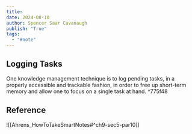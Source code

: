 ```yaml
---
title:
date: 2024-08-10
author: Spencer Saar Cavanaugh
publish: "True"
tags:
  - "#note"
---
```


## Logging Tasks

One knowledge management technique is to log pending tasks, in a properly accessible and trackable fashion, in order to free up short-term memory and allow one to focus on a single task at hand. ^775f48

## Reference

![[Ahrens_HowToTakeSmartNotes#^ch9-sec5-par10]]
